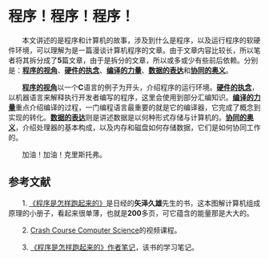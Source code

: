 # 程序！程序！程序！

&nbsp;&nbsp;&nbsp;&nbsp;&nbsp;&nbsp;&nbsp;本文讲述的是程序和计算机的故事，涉及到什么是程序，以及运行程序的软硬件环境，可以理解为是一篇漫谈计算机程序的文章。由于文章内容比较长，所以笔者将其拆分成了**5**篇文章，由于是拆分的文章，所以或多或少有些前后依赖。分别是：[**程序的视角**](https://weipeng2k.github.io/hot-wind/book/program-program-program-01.html)、[**硬件的执念**](https://weipeng2k.github.io/hot-wind/book/program-program-program-02.html)、[**编译的力量**](https://weipeng2k.github.io/hot-wind/book/program-program-program-03.html)、[**数据的表达**](https://weipeng2k.github.io/hot-wind/book/program-program-program-04.html)和[**协同的奥义**](https://weipeng2k.github.io/hot-wind/book/program-program-program-05.html)。

&nbsp;&nbsp;&nbsp;&nbsp;&nbsp;&nbsp;&nbsp;[**程序的视角**](https://weipeng2k.github.io/hot-wind/book/program-program-program-01.html)以一个**C**语言的例子为开头，介绍程序的运行环境。[**硬件的执念**](https://weipeng2k.github.io/hot-wind/book/program-program-program-02.html)，以机器语言来解释执行开发者编写的程序，这里会使用到部分汇编知识。[**编译的力量**](https://weipeng2k.github.io/hot-wind/book/program-program-program-03.html)重点介绍编译的过程，一门编程语言最重要的就是它的编译器，它完成了概念到实现的转化。[**数据的表达**](https://weipeng2k.github.io/hot-wind/book/program-program-program-04.html)则是讲述数据是以何种形式存储与计算机的。[**协同的奥义**](https://weipeng2k.github.io/hot-wind/book/program-program-program-05.html)，介绍处理器的基本构成，以及内存和磁盘如何存储数据，它们是如何协同工作的。

&nbsp;&nbsp;&nbsp;&nbsp;&nbsp;&nbsp;&nbsp;加油！加油！克里斯托弗。

## 参考文献

&nbsp;&nbsp;&nbsp;&nbsp;&nbsp;&nbsp;&nbsp;1. [《程序是怎样跑起来的》](https://book.douban.com/subject/26365491/)是日经的**矢泽久雄**先生的书，这本图解计算机组成原理的小册子，看起来很单薄，也就是**200**多页，可它蕴含的能量那是大大的。

&nbsp;&nbsp;&nbsp;&nbsp;&nbsp;&nbsp;&nbsp;2. [Crash Course Computer Science](https://www.bilibili.com/video/BV1EW411u7th)的视频课程。

&nbsp;&nbsp;&nbsp;&nbsp;&nbsp;&nbsp;&nbsp;3. [《程序是怎样跑起来的》作者笔记](https://weipeng2k.github.io/hot-wind/book/program-how-to-run.html)，该书的学习笔记。
